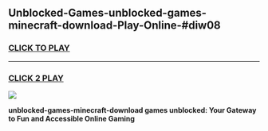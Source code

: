 
## Unblocked-Games-unblocked-games-minecraft-download-Play-Online-#diw08
<h3>
<a href="https://premium.freeplayer.one?title=unblocked-games-minecraft-download&ref=27F">CLICK TO PLAY</a></h3>
<hr>

<h3>
<a href="https://premium.freeplayer.one?title=unblocked-games-minecraft-download&ref=27F">CLICK 2 PLAY</a>
  
</h3>

<a href="https://premium.freeplayer.one?title=unblocked-games-minecraft-download&ref=27F"><img src="https://clearcache.store/games.png"></a>


**unblocked-games-minecraft-download games unblocked: Your Gateway to Fun and Accessible Online Gaming**
